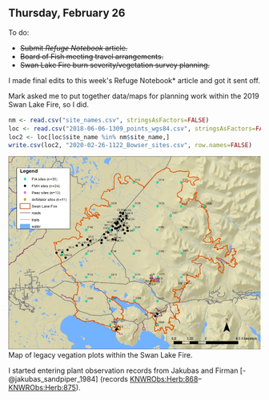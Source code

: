 
## Thursday, February 26

To do:

* ~~Submit *Refuge Notebook* article.~~
* ~~Board of Fish meeting travel arrangements.~~
* ~~Swan Lake Fire burn severity/vegetation survey planning.~~

I made final edits to this week's Refuge Notebook* article and got it sent off.

Mark asked me to put together data/maps for planning work within the 2019 Swan Lake Fire, so I did.

```r
nm <- read.csv("site_names.csv", stringsAsFactors=FALSE)
loc <- read.csv("2018-06-06-1309_points_wgs84.csv", stringsAsFactors=FALSE)
loc2 <- loc[loc$site_name %in% nm$site_name,]
write.csv(loc2, "2020-02-26-1122_Bowser_sites.csv", row.names=FALSE)

```
![Map of legacy vegation plots within the Swan Lake Fire.](2020-02-26-1129_Swan_Lake_Fire_plots_map.jpg)\
Map of legacy vegation plots within the Swan Lake Fire.

I started entering plant observation records from Jakubas and Firman [-@jakubas_sandpiper_1984] (records [KNWRObs:Herb:868](http://arctos.database.museum/guid/KNWRObs:Herb:868)–[KNWRObs:Herb:875](http://arctos.database.museum/guid/KNWRObs:Herb:875)).

